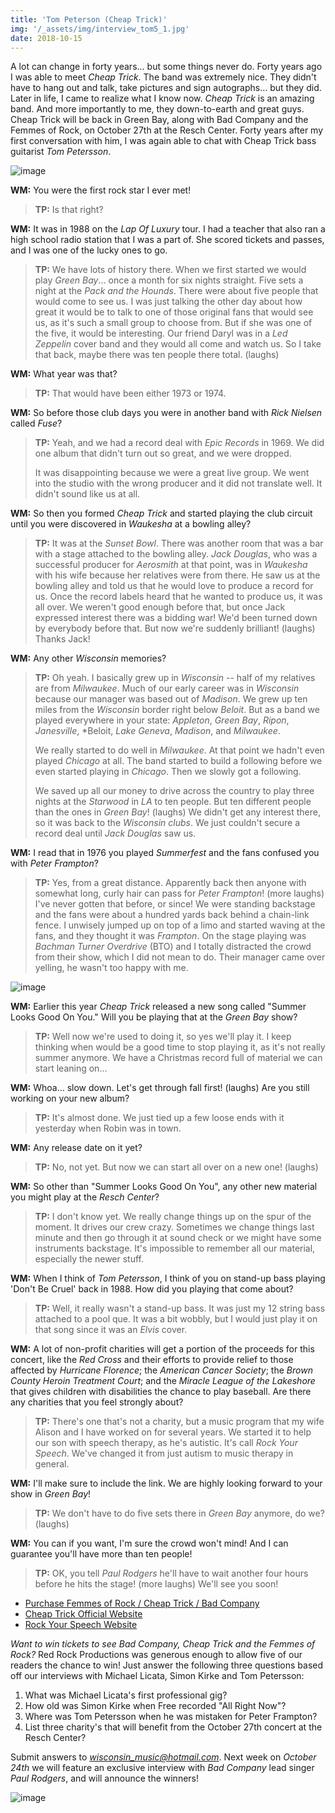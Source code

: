 ```yaml
---
title: 'Tom Peterson (Cheap Trick)'
img: '/_assets/img/interview_tom5_1.jpg'
date: 2018-10-15
---
```


A lot can change in forty years... but some things never do. Forty years ago I was able to meet *Cheap Trick*. The band was extremely nice. They didn't have to hang out and talk, take pictures and sign autographs… but they did. Later in life, I came to realize what I know now. *Cheap Trick* is an amazing band. And more importantly to me, they down-to-earth and great guys. Cheap Trick will be back in Green Bay, along with Bad Company and the Femmes of Rock, on October 27th at the Resch Center. Forty years after my first conversation with him, I was again able to chat with Cheap Trick bass guitarist *Tom Petersson*.

![image](/_assets/img/interview_tom4.jpg)

**WM:**
You were the first rock star I ever met!

> **TP:** Is that right?

**WM:**
It was in 1988 on the *Lap Of Luxury* tour. I had a teacher that also ran a high school radio station that I was a part of. She scored tickets and passes, and I was one of the lucky ones to go. 

> **TP:** We have lots of history there. When we first started we would play *Green Bay*... once a month for six nights straight. Five sets a night at the *Pack and the Hounds*. There were about five people that would come to see us. I was just talking the other day about how great it would be to talk to one of those original fans that would see us, as it's such a small group to choose from. But if she was one of the five, it would be interesting. Our friend Daryl was in a *Led Zeppelin* cover band and they would all come and watch us. So I take that back, maybe there was ten people there total. (laughs) 

**WM:**
What year was that?

> **TP:** That would have been either 1973 or 1974. 

**WM:**
So before those club days you were in another band with *Rick Nielsen* called *Fuse*?

> **TP:** Yeah, and we had a record deal with *Epic Records* in 1969. We did one album that didn't turn out so great, and we were dropped. 
> 
> It was disappointing because we were a great live group. We went into the studio with the wrong producer and it did not translate well. It didn't sound like us at all. 

**WM:**
So then you formed *Cheap Trick* and started playing the club circuit until you were discovered in *Waukesha* at a bowling alley?

> **TP:** It was at the *Sunset Bowl*. There was another room that was a bar with a stage attached to the bowling alley. *Jack Douglas*, who was a successful producer for *Aerosmith* at that point, was in *Waukesha* with his wife because her relatives were from there. He saw us at the bowling alley and told us that he would love to produce a record for us. Once the record labels heard that he wanted to produce us, it was all over. We weren't good enough before that, but once Jack expressed interest there was a bidding war! We'd been turned down by everybody before that. But now we're suddenly brilliant! (laughs) Thanks Jack! 

**WM:**
Any other *Wisconsin* memories? 

> **TP:** Oh yeah. I basically grew up in *Wisconsin* -- half of my relatives are from *Milwaukee*. Much of our early career was in *Wisconsin* because our manager was based out of *Madison*. We grew up ten miles from the *Wisconsin* border right below *Beloit*. But as a band we played everywhere in your state: *Appleton*, *Green Bay*, *Ripon*, *Janesville*, *Beloit, *Lake Geneva*, *Madison*, and *Milwaukee*. 
> 
> We really started to do well in *Milwaukee*. At that point we hadn't even played *Chicago* at all. The band started to build a following before we even started playing in *Chicago*. Then we slowly got a following. 
> 
> We saved up all our money to drive across the country to play three nights at the *Starwood* in *LA* to ten people. But ten different people than the ones in *Green Bay*! (laughs) We didn't get any interest there, so it was back to the *Wisconsin clubs*. We just couldn't secure a record deal until *Jack Douglas* saw us. 

**WM:**
I read that in 1976 you played *Summerfest* and the fans confused you with *Peter Frampton*?

> **TP:** Yes, from a great distance. Apparently back then anyone with somewhat long, curly hair can pass for *Peter Frampton*! (more laughs) I've never gotten that before, or since! We were standing backstage and the fans were about a hundred yards back behind a chain-link fence. I unwisely jumped up on top of a limo and started waving at the fans, and they thought it was *Frampton*. On the stage playing was *Bachman Turner Overdrive* (BTO) and I totally distracted the crowd from their show, which I did not mean to do. Their manager came over yelling, he wasn't too happy with me.

![image](/_assets/img/interview_tom3.jpg)

**WM:**
Earlier this year *Cheap Trick* released a new song called "Summer Looks Good On You." Will you be playing that at the *Green Bay* show?

> **TP:** Well now we're used to doing it, so yes we'll play it. I keep thinking when would be a good time to stop playing it, as it's not really summer anymore. We have a Christmas record full of material we can start leaning on… 

**WM:**
Whoa… slow down. Let's get through fall first! (laughs) Are you still working on your new album?

> **TP:** It's almost done. We just tied up a few loose ends with it yesterday when Robin was in town.

**WM:**
Any release date on it yet?

> **TP:** No, not yet. But now we can start all over on a new one! (laughs)

**WM:** So other than
"Summer Looks Good On You", any other new material you might play at the *Resch Center*?

> **TP:** I don't know yet. We really change things up on the spur of the moment. It drives our crew crazy. Sometimes we change things last minute and then go through it at sound check or we might have some instruments backstage. It's impossible to remember all our material, especially the newer stuff.

**WM:**
When I think of *Tom Petersson*, I think of you on stand-up bass playing 'Don't Be Cruel' back in 1988. How did you playing that come about? 

> **TP:** Well, it really wasn't a stand-up bass. It was just my 12 string bass attached to a pool que. It was a bit wobbly, but I would just play it on that song since it was an *Elvis* cover. 

**WM:**
A lot of non-profit charities will get a portion of the proceeds for this concert, like the *Red Cross* and their efforts to provide relief to those affected by *Hurricane Florence*; the *American Cancer Society*; the *Brown County Heroin Treatment Court*; and the *Miracle League of the Lakeshore* that gives children with disabilities the chance to play baseball. Are there any charities that you feel strongly about?

> **TP:** There's one that's not a charity, but a music program that my wife Alison and I have worked on for several years. We started it to help our son with speech therapy, as he's autistic. It's call *Rock Your Speech*. We've changed it from just autism to music therapy in general.

**WM:**
I'll make sure to include the link. We are highly looking forward to your show in *Green Bay*!

> **TP:** We don't have to do five sets there in *Green Bay* anymore, do we? (laughs)

**WM:**
You can if you want, I'm sure the crowd won't mind! And I can guarantee you'll have more than ten people! 

> **TP:** OK, you tell *Paul Rodgers* he'll have to wait another four hours before he hits the stage! (more laughs) We'll see you soon! 

* [Purchase Femmes of Rock / Cheap Trick / Bad Company](https://ev3.evenue.net/cgi-bin/ncommerce3/SEGetEventInfo?ticketCode=GS%3APMI%3ARC18%3ABC1027%3A&linkID=pmi&_ga=2.24874872.390719034.1536689239-510396394.1536689239)
* [Cheap Trick Official Website](http://www.cheaptrick.com/)
* [Rock Your Speech Website](http://rockyourspeech.com/)

*Want to win tickets to see Bad Company, Cheap Trick and the Femmes of Rock?* Red Rock Productions was generous enough to allow five of our readers the chance to win! Just answer the following three questions based off our interviews with Michael Licata, Simon Kirke and Tom Petersson:

1. What was Michael Licata's first professional gig?
2. How old was Simon Kirke when Free recorded "All Right Now"?
3. Where was Tom Petersson when he was mistaken for Peter Frampton?
4. List three charity's that will benefit from the October 27th concert at the Resch Center?

Submit answers to *wisconsin_music@hotmail.com*. Next week on *October 24th* we will feature an exclusive interview with *Bad Company* lead singer *Paul Rodgers*, and will announce the winners! 

![image](/_assets/img/interview_tom6.jpg)